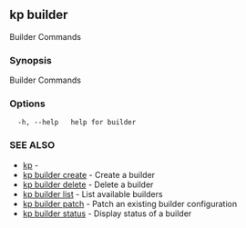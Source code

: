 ## kp builder

Builder Commands

### Synopsis

Builder Commands

### Options

```
  -h, --help   help for builder
```

### SEE ALSO

* [kp](kp.md)	 - 
* [kp builder create](kp_builder_create.md)	 - Create a builder
* [kp builder delete](kp_builder_delete.md)	 - Delete a builder
* [kp builder list](kp_builder_list.md)	 - List available builders
* [kp builder patch](kp_builder_patch.md)	 - Patch an existing builder configuration
* [kp builder status](kp_builder_status.md)	 - Display status of a builder


